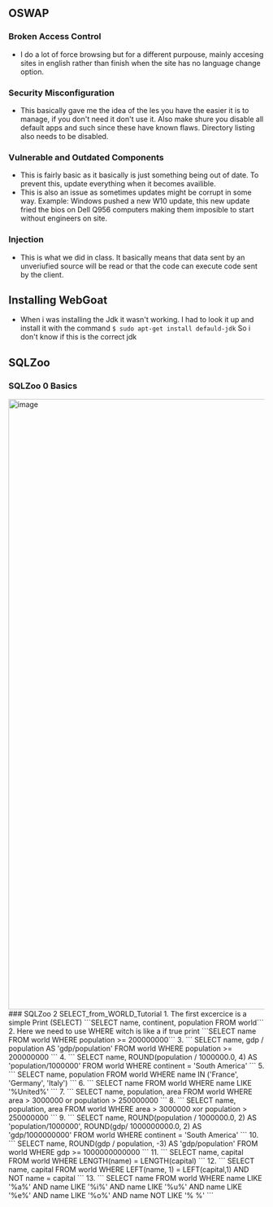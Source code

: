 ## OSWAP
### Broken Access Control
* I do a lot of force browsing but for a different purpouse, mainly accesing sites in english rather than finish when the site has no language change option.
### Security Misconfiguration
* This basically gave me the idea of the les you have the easier it is to manage, if you don't need it don't use it. Also make shure you disable all default apps and such since these have known flaws. Directory listing also needs to be disabled.
### Vulnerable and Outdated Components
* This is fairly basic as it basically is just something being out of date. To prevent this, update everything when it becomes availible.
* This is also an issue as sometimes updates might be corrupt in some way. Example: Windows pushed a new W10 update, this new update fried the bios on Dell Q956 computers making them imposible to start without engineers on site.
### Injection
* This is what we did in class. It basically means that data sent by an unveriufied source will be read or that the code can execute code sent by the client.

## Installing WebGoat
* When i was installing the Jdk it wasn't working. I had to look it up and install it with the command ``` $ sudo apt-get install defauld-jdk ``` So i don't know if this is the correct jdk

## SQLZoo
### SQLZoo 0 Basics
<img width="901" height="1200" alt="image" src="https://github.com/user-attachments/assets/41e37a58-b82c-43c8-baef-ef4a352f32be" />
### SQLZoo 2 SELECT_from_WORLD_Tutorial
1. The first excercice is a simple Print (SELECT) ```SELECT name, continent, population FROM world```
2. Here we need to use WHERE witch is like a if true print ```SELECT name FROM world WHERE population >= 200000000```
3. ``` SELECT name, gdp / population AS 'gdp/population' FROM world
WHERE population >= 200000000 ```
4. ``` SELECT name, ROUND(population / 1000000.0, 4) AS 'population/1000000' FROM world
WHERE continent = 'South America' ```
5. ``` SELECT name, population FROM world
WHERE name IN ('France', 'Germany', 'Italy') ```
6. ``` SELECT name FROM world
WHERE name LIKE '%United%' ```
7. ``` SELECT name, population, area FROM world
WHERE area > 3000000 or population > 250000000 ```
8. ``` SELECT name, population, area FROM world
WHERE area > 3000000 xor population > 250000000 ```
9. ``` SELECT name, ROUND(population / 1000000.0, 2) AS 'population/1000000',
ROUND(gdp/ 1000000000.0, 2) AS 'gdp/1000000000' FROM world
WHERE continent = 'South America' ```
10. ``` SELECT name, ROUND(gdp / population, -3) AS 'gdp/population' FROM world
WHERE gdp >= 1000000000000 ```
11. ``` SELECT name, capital
  FROM world
 WHERE LENGTH(name) = LENGTH(capital)
 ```
12. ``` SELECT name, capital
FROM world
WHERE LEFT(name, 1) = LEFT(capital,1) AND NOT name = capital ```
13. ``` SELECT name
   FROM world
WHERE name LIKE '%a%' AND name LIKE '%i%' AND name LIKE '%u%' AND name LIKE '%e%' AND name LIKE '%o%'
  AND name NOT LIKE '% %'
 ```
